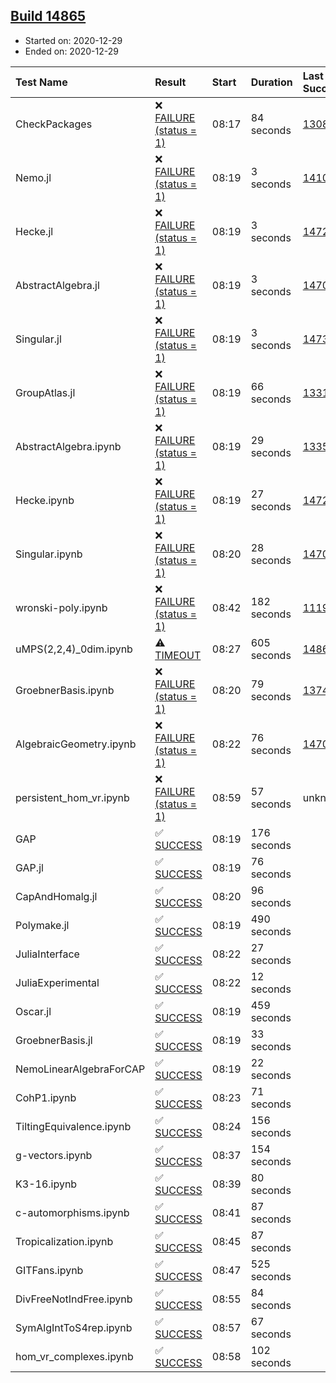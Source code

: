 ## [Build 14865](https://oscarci.mathematik.uni-kl.de/job/oscar/14865/)

* Started on: 2020-12-29
* Ended on: 2020-12-29

| Test Name    | Result | Start | Duration | Last Success | First Failure |
|:-------------|:-------|:------|:---------|:-------------|:--------------|
| CheckPackages | ❌ [FAILURE (status = 1)](https://oscarci.mathematik.uni-kl.de/job/oscar/14865/artifact/logs/build-14865/CheckPackages.log) | 08:17 | 84 seconds | [13085](https://oscarci.mathematik.uni-kl.de/job/oscar/13085/) | [13086](https://oscarci.mathematik.uni-kl.de/job/oscar/13086/) |
| Nemo.jl | ❌ [FAILURE (status = 1)](https://oscarci.mathematik.uni-kl.de/job/oscar/14865/artifact/logs/build-14865/Nemo.jl.log) | 08:19 | 3 seconds | [14101](https://oscarci.mathematik.uni-kl.de/job/oscar/14101/) | [14102](https://oscarci.mathematik.uni-kl.de/job/oscar/14102/) |
| Hecke.jl | ❌ [FAILURE (status = 1)](https://oscarci.mathematik.uni-kl.de/job/oscar/14865/artifact/logs/build-14865/Hecke.jl.log) | 08:19 | 3 seconds | [14723](https://oscarci.mathematik.uni-kl.de/job/oscar/14723/) | [14724](https://oscarci.mathematik.uni-kl.de/job/oscar/14724/) |
| AbstractAlgebra.jl | ❌ [FAILURE (status = 1)](https://oscarci.mathematik.uni-kl.de/job/oscar/14865/artifact/logs/build-14865/AbstractAlgebra.jl.log) | 08:19 | 3 seconds | [14701](https://oscarci.mathematik.uni-kl.de/job/oscar/14701/) | [14702](https://oscarci.mathematik.uni-kl.de/job/oscar/14702/) |
| Singular.jl | ❌ [FAILURE (status = 1)](https://oscarci.mathematik.uni-kl.de/job/oscar/14865/artifact/logs/build-14865/Singular.jl.log) | 08:19 | 3 seconds | [14732](https://oscarci.mathematik.uni-kl.de/job/oscar/14732/) | [14733](https://oscarci.mathematik.uni-kl.de/job/oscar/14733/) |
| GroupAtlas.jl | ❌ [FAILURE (status = 1)](https://oscarci.mathematik.uni-kl.de/job/oscar/14865/artifact/logs/build-14865/GroupAtlas.jl.log) | 08:19 | 66 seconds | [13311](https://oscarci.mathematik.uni-kl.de/job/oscar/13311/) | [13312](https://oscarci.mathematik.uni-kl.de/job/oscar/13312/) |
| AbstractAlgebra.ipynb | ❌ [FAILURE (status = 1)](https://oscarci.mathematik.uni-kl.de/job/oscar/14865/artifact/logs/build-14865/AbstractAlgebra.ipynb.log) | 08:19 | 29 seconds | [13355](https://oscarci.mathematik.uni-kl.de/job/oscar/13355/) | [13356](https://oscarci.mathematik.uni-kl.de/job/oscar/13356/) |
| Hecke.ipynb | ❌ [FAILURE (status = 1)](https://oscarci.mathematik.uni-kl.de/job/oscar/14865/artifact/logs/build-14865/Hecke.ipynb.log) | 08:19 | 27 seconds | [14723](https://oscarci.mathematik.uni-kl.de/job/oscar/14723/) | [14724](https://oscarci.mathematik.uni-kl.de/job/oscar/14724/) |
| Singular.ipynb | ❌ [FAILURE (status = 1)](https://oscarci.mathematik.uni-kl.de/job/oscar/14865/artifact/logs/build-14865/Singular.ipynb.log) | 08:20 | 28 seconds | [14701](https://oscarci.mathematik.uni-kl.de/job/oscar/14701/) | [14702](https://oscarci.mathematik.uni-kl.de/job/oscar/14702/) |
| wronski-poly.ipynb | ❌ [FAILURE (status = 1)](https://oscarci.mathematik.uni-kl.de/job/oscar/14865/artifact/logs/build-14865/wronski-poly.ipynb.log) | 08:42 | 182 seconds | [11192](https://oscarci.mathematik.uni-kl.de/job/oscar/11192/) | [11193](https://oscarci.mathematik.uni-kl.de/job/oscar/11193/) |
| uMPS(2,2,4)_0dim.ipynb | ⚠ [TIMEOUT](https://oscarci.mathematik.uni-kl.de/job/oscar/14865/artifact/logs/build-14865/uMPS-2-2-4-_0dim.ipynb.log) | 08:27 | 605 seconds | [14863](https://oscarci.mathematik.uni-kl.de/job/oscar/14863/) | [14864](https://oscarci.mathematik.uni-kl.de/job/oscar/14864/) |
| GroebnerBasis.ipynb | ❌ [FAILURE (status = 1)](https://oscarci.mathematik.uni-kl.de/job/oscar/14865/artifact/logs/build-14865/GroebnerBasis.ipynb.log) | 08:20 | 79 seconds | [13748](https://oscarci.mathematik.uni-kl.de/job/oscar/13748/) | [13749](https://oscarci.mathematik.uni-kl.de/job/oscar/13749/) |
| AlgebraicGeometry.ipynb | ❌ [FAILURE (status = 1)](https://oscarci.mathematik.uni-kl.de/job/oscar/14865/artifact/logs/build-14865/AlgebraicGeometry.ipynb.log) | 08:22 | 76 seconds | [14701](https://oscarci.mathematik.uni-kl.de/job/oscar/14701/) | [14702](https://oscarci.mathematik.uni-kl.de/job/oscar/14702/) |
| persistent_hom_vr.ipynb | ❌ [FAILURE (status = 1)](https://oscarci.mathematik.uni-kl.de/job/oscar/14865/artifact/logs/build-14865/persistent_hom_vr.ipynb.log) | 08:59 | 57 seconds | unknown | unknown |
| GAP | ✅ [SUCCESS](https://oscarci.mathematik.uni-kl.de/job/oscar/14865/artifact/logs/build-14865/GAP.log) | 08:19 | 176 seconds |  |  |
| GAP.jl | ✅ [SUCCESS](https://oscarci.mathematik.uni-kl.de/job/oscar/14865/artifact/logs/build-14865/GAP.jl.log) | 08:19 | 76 seconds |  |  |
| CapAndHomalg.jl | ✅ [SUCCESS](https://oscarci.mathematik.uni-kl.de/job/oscar/14865/artifact/logs/build-14865/CapAndHomalg.jl.log) | 08:20 | 96 seconds |  |  |
| Polymake.jl | ✅ [SUCCESS](https://oscarci.mathematik.uni-kl.de/job/oscar/14865/artifact/logs/build-14865/Polymake.jl.log) | 08:19 | 490 seconds |  |  |
| JuliaInterface | ✅ [SUCCESS](https://oscarci.mathematik.uni-kl.de/job/oscar/14865/artifact/logs/build-14865/JuliaInterface.log) | 08:22 | 27 seconds |  |  |
| JuliaExperimental | ✅ [SUCCESS](https://oscarci.mathematik.uni-kl.de/job/oscar/14865/artifact/logs/build-14865/JuliaExperimental.log) | 08:22 | 12 seconds |  |  |
| Oscar.jl | ✅ [SUCCESS](https://oscarci.mathematik.uni-kl.de/job/oscar/14865/artifact/logs/build-14865/Oscar.jl.log) | 08:19 | 459 seconds |  |  |
| GroebnerBasis.jl | ✅ [SUCCESS](https://oscarci.mathematik.uni-kl.de/job/oscar/14865/artifact/logs/build-14865/GroebnerBasis.jl.log) | 08:19 | 33 seconds |  |  |
| NemoLinearAlgebraForCAP | ✅ [SUCCESS](https://oscarci.mathematik.uni-kl.de/job/oscar/14865/artifact/logs/build-14865/NemoLinearAlgebraForCAP.log) | 08:19 | 22 seconds |  |  |
| CohP1.ipynb | ✅ [SUCCESS](https://oscarci.mathematik.uni-kl.de/job/oscar/14865/artifact/logs/build-14865/CohP1.ipynb.log) | 08:23 | 71 seconds |  |  |
| TiltingEquivalence.ipynb | ✅ [SUCCESS](https://oscarci.mathematik.uni-kl.de/job/oscar/14865/artifact/logs/build-14865/TiltingEquivalence.ipynb.log) | 08:24 | 156 seconds |  |  |
| g-vectors.ipynb | ✅ [SUCCESS](https://oscarci.mathematik.uni-kl.de/job/oscar/14865/artifact/logs/build-14865/g-vectors.ipynb.log) | 08:37 | 154 seconds |  |  |
| K3-16.ipynb | ✅ [SUCCESS](https://oscarci.mathematik.uni-kl.de/job/oscar/14865/artifact/logs/build-14865/K3-16.ipynb.log) | 08:39 | 80 seconds |  |  |
| c-automorphisms.ipynb | ✅ [SUCCESS](https://oscarci.mathematik.uni-kl.de/job/oscar/14865/artifact/logs/build-14865/c-automorphisms.ipynb.log) | 08:41 | 87 seconds |  |  |
| Tropicalization.ipynb | ✅ [SUCCESS](https://oscarci.mathematik.uni-kl.de/job/oscar/14865/artifact/logs/build-14865/Tropicalization.ipynb.log) | 08:45 | 87 seconds |  |  |
| GITFans.ipynb | ✅ [SUCCESS](https://oscarci.mathematik.uni-kl.de/job/oscar/14865/artifact/logs/build-14865/GITFans.ipynb.log) | 08:47 | 525 seconds |  |  |
| DivFreeNotIndFree.ipynb | ✅ [SUCCESS](https://oscarci.mathematik.uni-kl.de/job/oscar/14865/artifact/logs/build-14865/DivFreeNotIndFree.ipynb.log) | 08:55 | 84 seconds |  |  |
| SymAlgIntToS4rep.ipynb | ✅ [SUCCESS](https://oscarci.mathematik.uni-kl.de/job/oscar/14865/artifact/logs/build-14865/SymAlgIntToS4rep.ipynb.log) | 08:57 | 67 seconds |  |  |
| hom_vr_complexes.ipynb | ✅ [SUCCESS](https://oscarci.mathematik.uni-kl.de/job/oscar/14865/artifact/logs/build-14865/hom_vr_complexes.ipynb.log) | 08:58 | 102 seconds |  |  |

